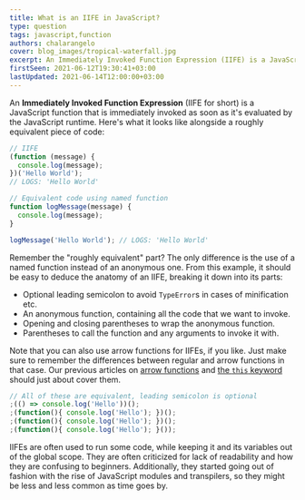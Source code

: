 ```yaml
---
title: What is an IIFE in JavaScript?
type: question
tags: javascript,function
authors: chalarangelo
cover: blog_images/tropical-waterfall.jpg
excerpt: An Immediately Invoked Function Expression (IIFE) is a JavaScript trick that trips up many developers. Here's what you need to know.
firstSeen: 2021-06-12T19:30:41+03:00
lastUpdated: 2021-06-14T12:00:00+03:00
---
```


An **Immediately Invoked Function Expression** (IIFE for short) is a JavaScript function that is immediately invoked as soon as it's evaluated by the JavaScript runtime. Here's what it looks like alongside a roughly equivalent piece of code:

```js
// IIFE
(function (message) {
  console.log(message);
})('Hello World');
// LOGS: 'Hello World'

// Equivalent code using named function
function logMessage(message) {
  console.log(message);
}

logMessage('Hello World'); // LOGS: 'Hello World'
```

Remember the "roughly equivalent" part? The only difference is the use of a named function instead of an anonymous one. From this example, it should be easy to deduce the anatomy of an IIFE, breaking it down into its parts:

- Optional leading semicolon to avoid `TypeError`s in cases of minification etc.
- An anonymous function, containing all the code that we want to invoke.
- Opening and closing parentheses to wrap the anonymous function.
- Parentheses to call the function and any arguments to invoke it with.

Note that you can also use arrow functions for IIFEs, if you like. Just make sure to remember the differences between regular and arrow functions in that case. Our previous articles on [arrow functions](/blog/s/javascript-arrow-functions) and [the `this` keyword](/blog/s/javascript-this) should just about cover them.

```js
// All of these are equivalent, leading semicolon is optional
;(() => console.log('Hello'))();
;(function(){ console.log('Hello'); })();
;(function(){ console.log('Hello'); })();
;(function(){ console.log('Hello'); }());
```

IIFEs are often used to run some code, while keeping it and its variables out of the global scope. They are often criticized for lack of readability and how they are confusing to beginners. Additionally, they started going out of fashion with the rise of JavaScript modules and transpilers, so they might be less and less common as time goes by.
